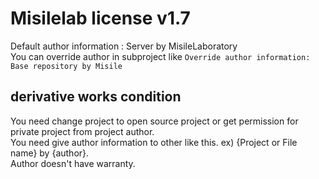 # Misilelab license v1.7

Default author information : Server by MisileLaboratory  
You can override author in subproject like `Override author information: Base repository by Misile`

## derivative works condition

You need change project to open source project or get permission for private project from project author.  
You need give author information to other like this. ex) {Project or File name} by {author}.  
Author doesn't have warranty.  
